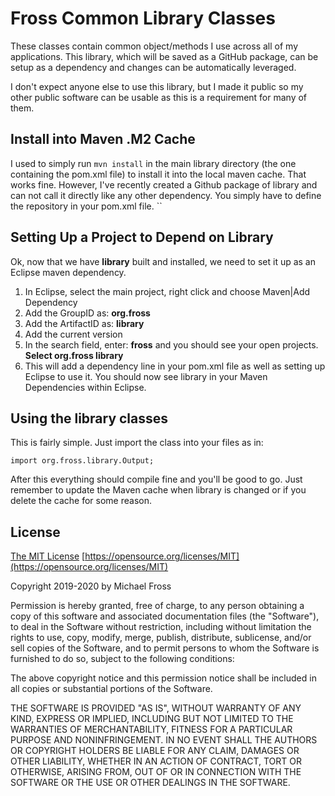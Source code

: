 # Fross Common Library Classes

These classes contain common object/methods I use across all of my applications. This library, which will be saved as a GitHub package, can be setup as a dependency and changes can be automatically leveraged.

I don't expect anyone else to use this library, but I made it public so my other public software can be usable as this is a requirement for many of them.

## Install into Maven .M2 Cache
I used to simply run `mvn install` in the main library directory (the one containing the pom.xml file) to install it into the local maven cache.  That works fine.  However, I've recently created a Github package of library and can not call it directly like any other dependency.  You simply have to define the repository in your pom.xml file.
``

## Setting Up a Project to Depend on Library
Ok, now that we have **library** built and installed, we need to set it up as an Eclipse maven dependency.

 1. In Eclipse, select the main project, right click and choose Maven|Add Dependency
 2. Add the GroupID as: **org.fross**
 3. Add the ArtifactID as: **library**
 4. Add the current version
 5. In the search field, enter: **fross** and you should see your open projects.  **Select org.fross library**
 6. This will add a dependency line in your pom.xml file as well as setting up Eclipse to use it.  You should now see library in your Maven Dependencies within Eclipse.

## Using the library classes
This is fairly simple.  Just import the class into your files as in:

    import org.fross.library.Output;

After this everything should compile fine and you'll be good to go.  Just  remember to update the Maven cache when library is changed or if you delete the cache for some reason.
	
## License
[The MIT License](https://opensource.org/licenses/MIT)  [https://opensource.org/licenses/MIT](https://opensource.org/licenses/MIT)

Copyright 2019-2020 by Michael Fross

Permission is hereby granted, free of charge, to any person obtaining a copy of this software and associated documentation files (the "Software"), to deal in the Software without restriction, including without limitation the rights to use, copy, modify, merge, publish, distribute, sublicense, and/or sell copies of the Software, and to permit persons to whom the Software is furnished to do so, subject to the following conditions:

The above copyright notice and this permission notice shall be included in all copies or substantial portions of the Software.

THE SOFTWARE IS PROVIDED "AS IS", WITHOUT WARRANTY OF ANY KIND, EXPRESS OR IMPLIED, INCLUDING BUT NOT LIMITED TO THE WARRANTIES OF MERCHANTABILITY, FITNESS FOR A PARTICULAR PURPOSE AND NONINFRINGEMENT. IN NO EVENT SHALL THE AUTHORS OR COPYRIGHT HOLDERS BE LIABLE FOR ANY CLAIM, DAMAGES OR OTHER LIABILITY, WHETHER IN AN ACTION OF CONTRACT, TORT OR OTHERWISE, ARISING FROM, OUT OF OR IN CONNECTION WITH THE SOFTWARE OR THE USE OR OTHER DEALINGS IN THE SOFTWARE.
